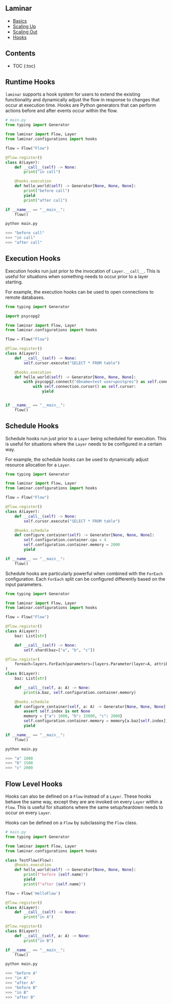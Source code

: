 ## Laminar

* [Basics](https://rchui.github.io/laminar/basics)
* [Scaling Up](https://rchui.github.io/laminar/scaling_up)
* [Scaling Out](https://rchui.github.io/laminar/scaling_out)
* [Hooks](https://rchui.github.io/laminar/hooks)

## Contents

* TOC
{:toc}

## Runtime Hooks

`laminar` supports a hook system for users to extend the existing functionality and dynamically adjust the flow in response to changes that occur at execution time. Hooks are Python generators that can perform actions before and after events occur within the flow.

```python
# main.py
from typing import Generator

from laminar import Flow, Layer
from laminar.configurations import hooks

flow = Flow("Flow")

@flow.register()
class A(Layer):
    def __call__(self) -> None:
        print("in call")

    @hooks.execution
    def hello_world(self) -> Generator[None, None, None]:
        print("before call")
        yield
        print("after call")

if __name__ == "__main__":
    flow()
```

```python
python main.py

>>> "before call"
>>> "in call"
>>> "after call"
```

## Execution Hooks

Execution hooks run just prior to the invocation of `Layer.__call__`. This is useful for situations when something needs to occur prior to a layer starting.

For example, the execution hooks can be used to open connections to remote databases.

```python
from typing import Generator

import psycopg2

from laminar import Flow, Layer
from laminar.configurations import hooks

flow = Flow("Flow")

@flow.register()
class A(Layer):
    def __call__(self) -> None:
        self.cursor.execute("SELECT * FROM table")

    @hooks.execution
    def hello_world(self) -> Generator[None, None, None]:
        with psycopg2.connect("dbname=test user=postgres") as self.connection:
            with self.connection.cursor() as self.cursor:
                yield


if __name__ == "__main__":
    flow()
```

## Schedule Hooks

Schedule hooks run just prior to a `Layer` being scheduled for execution. This is useful for situations where the `Layer` needs to be configured in a certain way.

For example, the schedule hooks can be used to dynamically adjust resource allocation for a `Layer`.

```python
from typing import Generator

from laminar import Flow, Layer
from laminar.configurations import hooks

flow = Flow("Flow")

@flow.register()
class A(Layer):
    def __call__(self) -> None:
        self.cursor.execute("SELECT * FROM table")

    @hooks.schedule
    def configure_container(self) -> Generator[None, None, None]:
        self.configuration.container.cpu = 4
        self.configuration.container.memory = 2000
        yield

if __name__ == "__main__":
    flow()
```

Schedule hooks are particularly powerful when combined with the `ForEach` configuration. Each `ForEach` split can be configured differently based on the input parameters.

```python
from typing import Generator

from laminar import Flow, Layer
from laminar.configurations import hooks

flow = Flow("Flow")

@flow.register()
class A(Layer):
    baz: List[str]

    def __call__(self) -> None:
        self.shard(baz=["a", "b", "c"])

@flow.register(
    foreach=layers.ForEach(parameters=[layers.Parameter(layer=A, attribute="baz")])
)
class B(Layer):
    baz: List[str]

    def __call__(self, a: A) -> None:
        print(a.baz, self.configuration.container.memory)

    @hooks.schedule
    def configure_container(self, a: A) -> Generator[None, None, None]:
        assert self.index is not None
        memory = {"a": 1000, "b": 15000, "c": 2000}
        self.configuration.container.memory = memory[a.baz[self.index]]
        yield

if __name__ == "__main__":
    flow()
```

```python
python main.py

>>> "a" 1000
>>> "b" 1500
>>> "c" 2000
```

## Flow Level Hooks

Hooks can also be defined on a `Flow` instead of a `Layer`. These hooks behave the same way, except they are are invoked on every `Layer` within a `Flow`. This is useful for situations where the same setup/teardown needs to occur on every `Layer`.

Hooks can be defined on a `Flow` by subclassing the `Flow` class.

```python
# main.py
from typing import Generator

from laminar import Flow, Layer
from laminar.configurations import hooks

class TestFlow(Flow):
    @hooks.execution
    def hello_world(self) -> Generator[None, None, None]:
        print(f"before {self.name}")
        yield
        print(f"after {self.name}")

flow = Flow('HelloFlow')

@flow.register()
class A(Layer):
    def __call__(self) -> None:
        print("in A")

@flow.register()
class B(Layer):
    def __call__(self, a: A) -> None:
        print("in B")

if __name__ == "__main__":
    flow()
```

```python
python main.py

>>> "before A"
>>> "in A"
>>> "after A"
>>> "before B"
>>> "in B"
>>> "after B"
```
